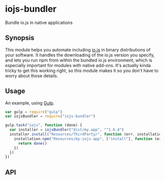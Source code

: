# iojs-bundler

Bundle io.js in native applications

## Synopsis

This module helps you automate including [io.js](https://iojs.org/) in binary distributions of your software. It handles the downloading of the io.js version you specify, and lets you run npm from within the bundled io.js environment, which is especially important for modules with native add-ons. It's actually kinda tricky to get this working right, so this module makes it so you don't have to worry about those details.

## Usage

An example, using [Gulp](http://gulpjs.com/).

```javascript
var gulp = require("gulp")
var iojsBundler = require("iojs-bundler")

gulp.task("iojs", function (done) {
  var installer = iojsBundler("dist/my.app", "^1.6.4")
  installer.install("Resources/ThirdParty/", function (err, installation) {
    installation.npm("Resources/my-iojs-app", ["install"], function (err) {
      return done()
    })
  })
})
```

## API
